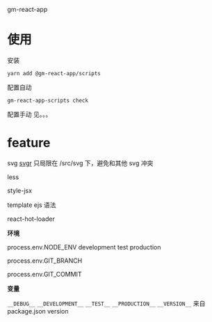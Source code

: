 gm-react-app

# 使用

安装

```shell script
yarn add @gm-react-app/scripts
```

配置自动

```shell script
gm-react-app-scripts check
```

配置手动
见。。。

# feature

svg [svgr](https://github.com/gregberge/svgr) 只局限在 /src/svg 下，避免和其他 svg 冲突

less

style-jsx

template ejs 语法

react-hot-loader


**环境**

process.env.NODE_ENV development test production

process.env.GIT_BRANCH

process.env.GIT_COMMIT

**变量**

`__DEBUG__`
`__DEVELOPMENT__`
`__TEST__`
`__PRODUCTION__`
`__VERSION__` 来自 package.json version

